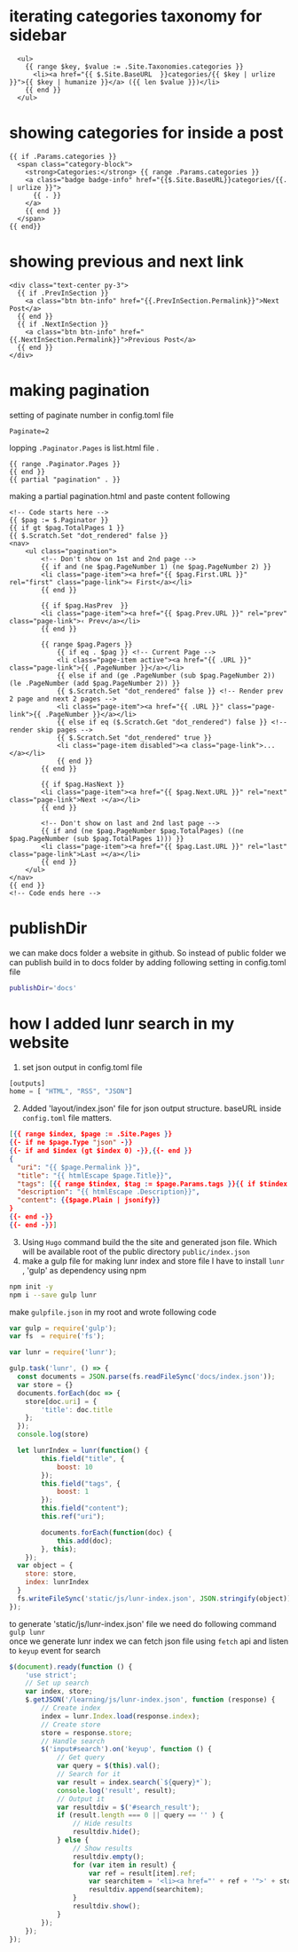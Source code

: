 # iterating categories taxonomy for sidebar

~~~go-html-template
  <ul>
    {{ range $key, $value := .Site.Taxonomies.categories }}
      <li><a href="{{ $.Site.BaseURL  }}categories/{{ $key | urlize  }}">{{ $key | humanize }}</a> ({{ len $value }})</li>
    {{ end }}
  </ul>
~~~

# showing categories for inside a post

~~~go-html-template
{{ if .Params.categories }}
  <span class="category-block">
    <strong>Categories:</strong> {{ range .Params.categories }}
    <a class="badge badge-info" href="{{$.Site.BaseURL}}categories/{{. | urlize }}">
      {{ . }}
    </a>
    {{ end }}
  </span>
{{ end}}
~~~

# showing previous and next link

~~~go-html-template
<div class="text-center py-3">
  {{ if .PrevInSection }}
    <a class="btn btn-info" href="{{.PrevInSection.Permalink}}">Next Post</a>
  {{ end }}
  {{ if .NextInSection }}
    <a class="btn btn-info" href="{{.NextInSection.Permalink}}">Previous Post</a>
  {{ end }}
</div>
~~~

# making pagination 
setting of paginate number in config.toml file 
~~~go-html-template
Paginate=2
~~~    

lopping `.Paginator.Pages` is list.html file .     

~~~go-html-template
{{ range .Paginator.Pages }}
{{ end }}
{{ partial "pagination" . }}
~~~    

making a partial pagination.html and paste content following          
~~~go-html-template
<!-- Code starts here -->
{{ $pag := $.Paginator }}
{{ if gt $pag.TotalPages 1 }}
{{ $.Scratch.Set "dot_rendered" false }}
<nav>
    <ul class="pagination">
        <!-- Don't show on 1st and 2nd page -->
        {{ if and (ne $pag.PageNumber 1) (ne $pag.PageNumber 2) }}
        <li class="page-item"><a href="{{ $pag.First.URL }}" rel="first" class="page-link">« First</a></li>
        {{ end }}

        {{ if $pag.HasPrev  }}
        <li class="page-item"><a href="{{ $pag.Prev.URL }}" rel="prev" class="page-link">‹ Prev</a></li>
        {{ end }}

        {{ range $pag.Pagers }}
            {{ if eq . $pag }} <!-- Current Page -->
            <li class="page-item active"><a href="{{ .URL }}" class="page-link">{{ .PageNumber }}</a></li>
            {{ else if and (ge .PageNumber (sub $pag.PageNumber 2)) (le .PageNumber (add $pag.PageNumber 2)) }}
            {{ $.Scratch.Set "dot_rendered" false }} <!-- Render prev 2 page and next 2 pages -->
            <li class="page-item"><a href="{{ .URL }}" class="page-link">{{ .PageNumber }}</a></li>
            {{ else if eq ($.Scratch.Get "dot_rendered") false }} <!-- render skip pages -->
            {{ $.Scratch.Set "dot_rendered" true }}
            <li class="page-item disabled"><a class="page-link">...</a></li>
            {{ end }}
        {{ end }}

        {{ if $pag.HasNext }}
        <li class="page-item"><a href="{{ $pag.Next.URL }}" rel="next" class="page-link">Next ›</a></li>
        {{ end }}

        <!-- Don't show on last and 2nd last page -->
        {{ if and (ne $pag.PageNumber $pag.TotalPages) ((ne $pag.PageNumber (sub $pag.TotalPages 1))) }}
        <li class="page-item"><a href="{{ $pag.Last.URL }}" rel="last" class="page-link">Last »</a></li>
        {{ end }}
    </ul>
</nav>
{{ end }}
<!-- Code ends here -->
~~~    

# publishDir 
we can make docs folder a website in github. So instead of public folder we can publish build in to docs folder by adding following setting in config.toml file 
~~~bash
publishDir='docs'
~~~

# how I added lunr search in my website 

1. set json output in config.toml file 
~~~js
[outputs]
home = [ "HTML", "RSS", "JSON"]
~~~

2. Added 'layout/index.json' file for json output structure. baseURL inside `config.toml` file matters.    

~~~json
[{{ range $index, $page := .Site.Pages }}
{{- if ne $page.Type "json" -}}
{{- if and $index (gt $index 0) -}},{{- end }}
{
  "uri": "{{ $page.Permalink }}",
  "title": "{{ htmlEscape $page.Title}}",
  "tags": [{{ range $tindex, $tag := $page.Params.tags }}{{ if $tindex }}, {{ end }}"{{ $tag| htmlEscape }}"{{ end }}],
  "description": "{{ htmlEscape .Description}}",
  "content": {{$page.Plain | jsonify}}
}
{{- end -}}
{{- end -}}]
~~~

3. Using `Hugo` command build the the site and generated json file. Which will be available root of the public directory `public/index.json`
4. make a gulp file for making lunr index and store file 
I have to install `lunr` , 'gulp' as dependency using npm  
~~~bash
npm init -y
npm i --save gulp lunr
~~~

make `gulpfile.json`  in my root and wrote following code 

~~~js
var gulp = require('gulp');
var fs  = require('fs');

var lunr = require('lunr');

gulp.task('lunr', () => {
  const documents = JSON.parse(fs.readFileSync('docs/index.json'));
  var store = {}
  documents.forEach(doc => {
    store[doc.uri] = {
        'title': doc.title
    };
  });
  console.log(store)

  let lunrIndex = lunr(function() {
        this.field("title", {
            boost: 10
        });
        this.field("tags", {
            boost: 1
        });
        this.field("content");
        this.ref("uri");

        documents.forEach(function(doc) {
            this.add(doc);
        }, this);
    });
  var object = {
    store: store,
    index: lunrIndex
  }
  fs.writeFileSync('static/js/lunr-index.json', JSON.stringify(object));
});
~~~

to generate 'static/js/lunr-index.json' file we need do following command `gulp lunr`     
once we generate lunr index we can fetch json file using `fetch` api and listen to `keyup` event for search 

~~~js
$(document).ready(function () {
    'use strict';
    // Set up search
    var index, store;
    $.getJSON('/learning/js/lunr-index.json', function (response) {
        // Create index
        index = lunr.Index.load(response.index);
        // Create store
        store = response.store;
        // Handle search
        $('input#search').on('keyup', function () {
            // Get query
            var query = $(this).val();
            // Search for it
            var result = index.search(`${query}*`);
            console.log('result', result);
            // Output it
            var resultdiv = $('#search_result');
            if (result.length === 0 || query == '' ) {
                // Hide results
                resultdiv.hide();
            } else {
                // Show results
                resultdiv.empty();
                for (var item in result) {
                    var ref = result[item].ref;
                    var searchitem = '<li><a href="' + ref + '">' + store[ref].title + '</a></li>';
                    resultdiv.append(searchitem);
                }
                resultdiv.show();
            }
        });
    });
}); 

~~~








